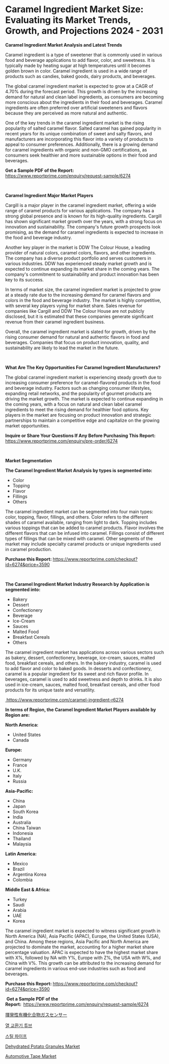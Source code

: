 <p><h1>Caramel Ingredient Market Size: Evaluating its Market Trends, Growth, and Projections 2024 - 2031</h1></p><p><strong>Caramel Ingredient Market Analysis and Latest Trends</strong></p>
<p><p>Caramel ingredient is a type of sweetener that is commonly used in various food and beverage applications to add flavor, color, and sweetness. It is typically made by heating sugar at high temperatures until it becomes golden brown in color. Caramel ingredient is used in a wide range of products such as candies, baked goods, dairy products, and beverages.</p><p>The global caramel ingredient market is expected to grow at a CAGR of 4.70% during the forecast period. This growth is driven by the increasing demand for natural and clean label ingredients, as consumers are becoming more conscious about the ingredients in their food and beverages. Caramel ingredients are often preferred over artificial sweeteners and flavors because they are perceived as more natural and authentic.</p><p>One of the key trends in the caramel ingredient market is the rising popularity of salted caramel flavor. Salted caramel has gained popularity in recent years for its unique combination of sweet and salty flavors, and manufacturers are incorporating this flavor into a variety of products to appeal to consumer preferences. Additionally, there is a growing demand for caramel ingredients with organic and non-GMO certifications, as consumers seek healthier and more sustainable options in their food and beverages.</p></p>
<p><strong>Get a Sample PDF of the Report:&nbsp;</strong> <a href="https://www.reportprime.com/enquiry/request-sample/6274">https://www.reportprime.com/enquiry/request-sample/6274</a></p>
<p>&nbsp;</p>
<p><strong>Caramel Ingredient Major Market Players</strong></p>
<p><p>Cargill is a major player in the caramel ingredient market, offering a wide range of caramel products for various applications. The company has a strong global presence and is known for its high-quality ingredients. Cargill has shown significant market growth over the years, with a strong focus on innovation and sustainability. The company's future growth prospects look promising, as the demand for caramel ingredients is expected to increase in the food and beverage industry.</p><p>Another key player in the market is DDW The Colour House, a leading provider of natural colors, caramel colors, flavors, and other ingredients. The company has a diverse product portfolio and serves customers in various industries. DDW has experienced steady market growth and is expected to continue expanding its market share in the coming years. The company's commitment to sustainability and product innovation has been key to its success.</p><p>In terms of market size, the caramel ingredient market is projected to grow at a steady rate due to the increasing demand for caramel flavors and colors in the food and beverage industry. The market is highly competitive, with several key players vying for market share. Sales revenue for companies like Cargill and DDW The Colour House are not publicly disclosed, but it is estimated that these companies generate significant revenue from their caramel ingredient business.</p><p>Overall, the caramel ingredient market is slated for growth, driven by the rising consumer demand for natural and authentic flavors in food and beverages. Companies that focus on product innovation, quality, and sustainability are likely to lead the market in the future.</p></p>
<p>&nbsp;</p>
<p><strong>What Are The Key Opportunities For Caramel Ingredient Manufacturers?</strong></p>
<p><p>The global caramel ingredient market is experiencing steady growth due to increasing consumer preference for caramel-flavored products in the food and beverage industry. Factors such as changing consumer lifestyles, expanding retail networks, and the popularity of gourmet products are driving the market growth. The market is expected to continue expanding in the coming years, with a focus on natural and clean label caramel ingredients to meet the rising demand for healthier food options. Key players in the market are focusing on product innovation and strategic partnerships to maintain a competitive edge and capitalize on the growing market opportunities.</p></p>
<p><strong>Inquire or Share Your Questions If Any Before Purchasing This Report:</strong> <a href="https://www.reportprime.com/enquiry/pre-order/6274">https://www.reportprime.com/enquiry/pre-order/6274</a></p>
<p>&nbsp;</p>
<p><strong>Market Segmentation</strong></p>
<p><strong>The Caramel Ingredient Market Analysis by types is segmented into:</strong></p>
<p><ul><li>Color</li><li>Topping</li><li>Flavor</li><li>Fillings</li><li>Others</li></ul></p>
<p><p>The caramel ingredient market can be segmented into four main types: color, topping, flavor, fillings, and others. Color refers to the different shades of caramel available, ranging from light to dark. Topping includes various toppings that can be added to caramel products. Flavor involves the different flavors that can be infused into caramel. Fillings consist of different types of fillings that can be mixed with caramel. Other segments of the market may include specialty caramel products or unique ingredients used in caramel production.</p></p>
<p><strong>Purchase this Report:&nbsp;</strong><a href="https://www.reportprime.com/checkout?id=6274&price=3590">https://www.reportprime.com/checkout?id=6274&price=3590</a></p>
<p>&nbsp;</p>
<p><strong>The Caramel Ingredient Market Industry Research by Application is segmented into:</strong></p>
<p><ul><li>Bakery</li><li>Dessert</li><li>Confectionery</li><li>Beverage</li><li>Ice-Cream</li><li>Sauces</li><li>Malted Food</li><li>Breakfast Cereals</li><li>Others</li></ul></p>
<p><p>The caramel ingredient market has applications across various sectors such as bakery, dessert, confectionery, beverage, ice-cream, sauces, malted food, breakfast cereals, and others. In the bakery industry, caramel is used to add flavor and color to baked goods. In desserts and confectionery, caramel is a popular ingredient for its sweet and rich flavor profile. In beverages, caramel is used to add sweetness and depth to drinks. It is also used in ice-cream, sauces, malted food, breakfast cereals, and other food products for its unique taste and versatility.</p></p>
<p><a href="https://www.reportprime.com/caramel-ingredient-r6274">&nbsp;https://www.reportprime.com/caramel-ingredient-r6274</a></p>
<p><strong>In terms of Region, the Caramel Ingredient Market Players available by Region are:</strong></p>
<p>
    <p> <strong> North America: </strong>
        <ul>
            <li>United States</li>
            <li>Canada</li>
        </ul>
        </p> 
    <p> <strong> Europe: </strong>
        <ul>
            <li>Germany</li>
            <li>France</li>
            <li>U.K.</li>
            <li>Italy</li>
            <li>Russia</li>
        </ul>
        </p> 
    <p> <strong> Asia-Pacific: </strong>
        <ul>
            <li>China</li>
            <li>Japan</li>
            <li>South Korea</li>
            <li>India</li>
            <li>Australia</li>
            <li>China Taiwan</li>
            <li>Indonesia</li>
            <li>Thailand</li>
            <li>Malaysia</li>
        </ul>
        </p> 
    <p> <strong> Latin America: </strong>
        <ul>
            <li>Mexico</li>
            <li>Brazil</li>
            <li>Argentina Korea</li>
            <li>Colombia</li>
        </ul>
        </p> 
    <p> <strong> Middle East & Africa: </strong>
        <ul>
            <li>Turkey</li>
            <li>Saudi</li>
            <li>Arabia</li>
            <li>UAE</li>
            <li>Korea</li>
        </ul>
    </p>
    </p>
<p><p>The caramel ingredient market is expected to witness significant growth in North America (NA), Asia Pacific (APAC), Europe, the United States (USA), and China. Among these regions, Asia Pacific and North America are projected to dominate the market, accounting for a higher market share percentage valuation. APAC is expected to have the highest market share with X%, followed by NA with Y%, Europe with Z%, the USA with W%, and China with V%. This growth can be attributed to the increasing demand for caramel ingredients in various end-use industries such as food and beverages.</p></p>
<p><strong>Purchase this Report: </strong><a href="https://www.reportprime.com/checkout?id=6274&price=3590">https://www.reportprime.com/checkout?id=6274&price=3590</a></p>
<p>&nbsp;<strong>Get a Sample PDF of the Report:&nbsp;&nbsp;</strong><a href="https://www.reportprime.com/enquiry/request-sample/6274">https://www.reportprime.com/enquiry/request-sample/6274</a></p>
<p><strong></strong></p>
<p><p><a href="https://github.com/xnljig2898992/Market-Research-Report-List-1/blob/main/377345018473.md">揮発性有機化合物ガスセンサー</a></p><p><a href="https://github.com/Penelolack456456/Market-Research-Report-List-1/blob/main/887541917013.md">열 교환기 튜브</a></p><p><a href="https://github.com/darrellockm3ytan895656/Market-Research-Report-List-1/blob/main/542894017014.md">스틸 파이프</a></p><p><a href="https://github.com/kathiaseamanalvaradovlprc2h/Market-Research-Report-List-1/blob/main/dehydrated-potato-granules-market.md">Dehydrated Potato Granules Market</a></p><p><a href="https://issuu.com/reportprime-2/docs/automotive-tape-market-size-2030.pptx">Automotive Tape Market</a></p></p>
